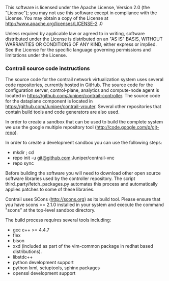This software is licensed under the Apache License, Version 2.0 (the "License");
you may not use this software except in compliance with the License.
You may obtain a copy of the License at http://www.apache.org/licenses/LICENSE-2
.0

Unless required by applicable law or agreed to in writing, software
distributed under the License is distributed on an "AS IS" BASIS,
WITHOUT WARRANTIES OR CONDITIONS OF ANY KIND, either express or implied.
See the License for the specific language governing permissions and
limitations under the License.

### Contrail source code instructions

The source code for the contrail network virtualization system uses several code repositories, currently hosted in GitHub. The source code for the configuration server, control-plane, analytics and compute-node agent is located in https://github.com/Juniper/contrail-controller. The source code for the dataplane component is located in https://github.com/Juniper/contrail-vrouter. Several other repositories that contain build tools and code generators are also used.

In order to create a sandbox that can be used to build the complete system we use the google multiple repository tool (http://code.google.com/p/git-repo).

In order to create a development sandbox you can use the following steps:
   - mkdir <dirname>; cd <dirname>
   - repo init -u git@github.com:Juniper/contrail-vnc
   - repo sync

Before building the software you will need to download other open source software libraries used by the controller repository. The script third_party/fetch_packages.py automates this process and automatically applies patches to some of these libraries.

Contrail uses SCons (http://scons.org) as its build tool. Please ensure that you have scons >= 2.1.0 installed in your system and execute the command "scons" at the top-level sandbox directory.

The build process requires several tools including:
 - gcc c++ >= 4.4.7
 - flex
 - bison
 - xxd (included as part of the vim-common package in redhat based distributions).
 - libstdc++
 - python development support
 - python lxml, setuptools, sphinx packages
 - openssl development support

